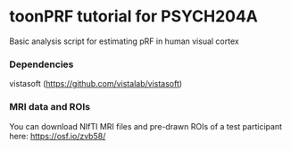 # toonPRF tutorial for PSYCH204A

Basic analysis script for estimating pRF in human visual cortex

### Dependencies
vistasoft (https://github.com/vistalab/vistasoft)

### MRI data and ROIs
You can download NIfTI MRI files and pre-drawn ROIs of a test participant here: https://osf.io/zvb58/ 
